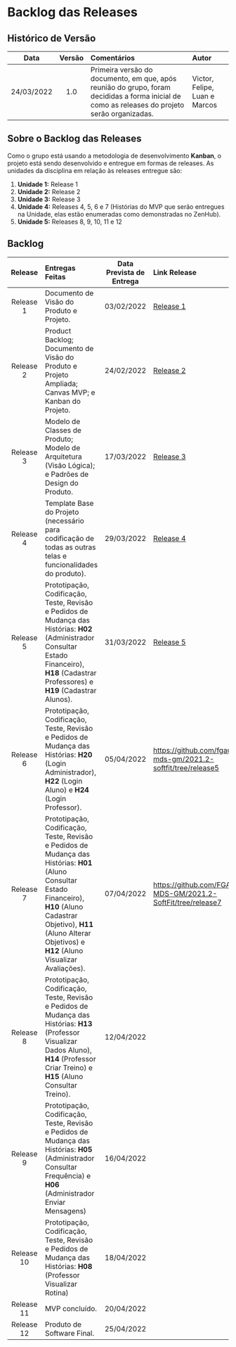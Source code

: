 # Backlog das Releases

## Histórico de Versão

| Data | Versão | Comentários | Autor |
| :--: | :----: | :---------- | :---- |
| 24/03/2022 | 1.0 | Primeira versão do documento, em que, após reunião do grupo, foram decididas a forma inicial de como as releases do projeto serão organizadas. | Victor, Felipe, Luan e Marcos |

## Sobre o Backlog das Releases

Como o grupo está usando a metodologia de desenvolvimento **Kanban**, o projeto está sendo desenvolvido e entregue em formas de releases. As unidades da disciplina em relação às releases entregue são:
1. **Unidade 1:** Release 1
1. **Unidade 2:** Release 2
1. **Unidade 3:** Release 3
1. **Unidade 4:** Releases 4, 5, 6 e 7 (Histórias do MVP que serão entregues na Unidade, elas estão enumeradas como demonstradas no ZenHub).
1. **Unidade 5:** Releases 8, 9, 10, 11 e 12

## Backlog

| Release | Entregas Feitas | Data Prevista de Entrega | Link Release |
| :----: | :---------------- | :--------------------:  | :----------- |
| Release 1 | Documento de Visão do Produto e Projeto. | 03/02/2022 | [Release 1](https://github.com/FGAUnB-MDS-GM/2021.2-SoftFit/tree/4ca4be30d0fc6a5122e7d4a30e06f40dbdc463dc) |
| Release 2 | Product Backlog; Documento de Visão do Produto e Projeto Ampliada; Canvas MVP; e Kanban do Projeto. | 24/02/2022 | [Release 2](https://github.com/FGAUnB-MDS-GM/2021.2-SoftFit/tree/322274b70c60e1230a33a97db9525362da2416e6) |
| Release 3 | Modelo de Classes de Produto; Modelo de Arquitetura (Visão Lógica); e Padrões de Design do Produto. | 17/03/2022 | [Release 3](https://github.com/FGAUnB-MDS-GM/2021.2-SoftFit/tree/9ebc557a76c9e40706d699687b1caa8573d83aba) |
| Release 4 | Template Base do Projeto (necessário para codificação de todas as outras telas e funcionalidades do produto). | 29/03/2022 | [Release 4](https://github.com/FGAUnB-MDS-GM/2021.2-SoftFit/tree/release4) |
| Release 5 | Prototipação, Codificação, Teste, Revisão e Pedidos de Mudança das Histórias: **H02** (Administrador Consultar Estado Financeiro), **H18** (Cadastrar Professores) e **H19** (Cadastrar Alunos). | 31/03/2022 | [Release 5](https://github.com/FGAUnB-MDS-GM/2021.2-SoftFit/tree/release5.3) |
| Release 6 | Prototipação, Codificação, Teste, Revisão e Pedidos de Mudança das Histórias: **H20** (Login Administrador), **H22** (Login Aluno) e **H24** (Login Professor). | 05/04/2022 | https://github.com/fgaunb-mds-gm/2021.2-softfit/tree/release5 |
| Release 7 | Prototipação, Codificação, Teste, Revisão e Pedidos de Mudança das Histórias: **H01** (Aluno Consultar Estado Financeiro), **H10** (Aluno Cadastrar Objetivo), **H11** (Aluno Alterar Objetivos) e **H12** (Aluno Visualizar Avaliações). | 07/04/2022 | https://github.com/FGAUnB-MDS-GM/2021.2-SoftFit/tree/release7 |
| Release 8 | Prototipação, Codificação, Teste, Revisão e Pedidos de Mudança das Histórias: **H13** (Professor Visualizar Dados Aluno), **H14** (Professor Criar Treino) e **H15** (Aluno Consultar Treino). | 12/04/2022 |
| Release 9 | Prototipação, Codificação, Teste, Revisão e Pedidos de Mudança das Histórias: **H05** (Administrador Consultar Frequência) e **H06** (Administrador Enviar Mensagens) | 16/04/2022 |
| Release 10 | Prototipação, Codificação, Teste, Revisão e Pedidos de Mudança das Histórias: **H08** (Professor Visualizar Rotina) | 18/04/2022 |
| Release 11 | MVP concluído. | 20/04/2022 |
| Release 12 | Produto de Software Final. | 25/04/2022 |